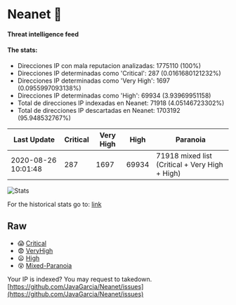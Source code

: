 # Neanet :hocho:
#### Threat intelligence feed
#### The stats:

- Direcciones IP con mala reputacion analizadas: 1775110 (100%)
- Direcciones IP determinadas como 'Critical':  287 (0.0161680121232%)
- Direcciones IP determinadas como 'Very High':  1697 (0.0955997093138%)
- Direcciones IP determinadas como 'High':  69934 (3.93969951158)
- Total de direcciones IP indexadas en Neanet:  71918 (4.05146723302%)
- Total de direcciones IP descartadas en Neanet:  1703192 (95.948532767%)

| Last Update | Critical | Very High | High | Paranoia |
| --- | --- | --- | --- | --- |
| 2020-08-26 10:01:48 | 287 | 1697 | 69934 | 71918 mixed list (Critical + Very High + High)|

![Stats](https://docs.google.com/spreadsheets/d/e/2PACX-1vSnaNMIXVabIpDJjufMlzH7poXnshF3mgd8Is1g9ytUEzVsP5my4Trn8f-xkoLLQ38xpL3HtmUexLo6/pubchart?oid=501124687&format=image)

For the historical stats go to: [link](/stats.csv)
## Raw
- :scream: [Critical](https://raw.githubusercontent.com/JavaGarcia/Neanet/master/blacklists/neanet_critical.txt)
- :fearful: [VeryHigh](https://raw.githubusercontent.com/JavaGarcia/Neanet/master/blacklists/neanet_veryHigh.txtt)
- :frowning: [High](https://raw.githubusercontent.com/JavaGarcia/Neanet/master/blacklists/neanet_high.txt)
- :dizzy_face: [Mixed-Paranoia](https://raw.githubusercontent.com/JavaGarcia/Neanet/master/blacklists/neanet_all.txt)


Your IP is indexed? You may request to takedown. [https://github.com/JavaGarcia/Neanet/issues](https://github.com/JavaGarcia/Neanet/issues)









































































































































































































































































































































































































































































